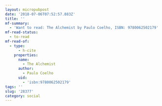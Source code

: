 ```yaml
---
layout: micropubpost
date: '2018-07-06T07:52:57.883Z'
title: ''
mf-summary:
  - 'Want to read: The Alchemist by Paulo Coelho, ISBN: 9780062502179'
mf-read-status:
  - to-read
mf-read-of:
  - type:
      - h-cite
    properties:
      name:
        - The Alchemist
      author:
        - Paulo Coelho
      uid:
        - 'isbn:9780062502179'
tags: ''
slug: '28377'
category: social
---
```

